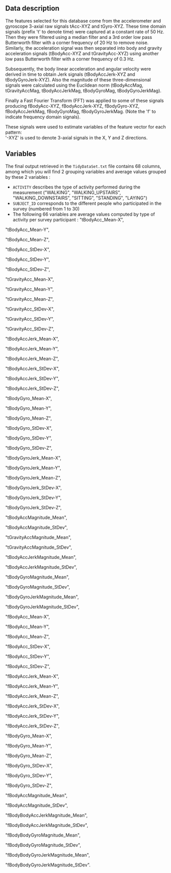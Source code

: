 ## Data description

The features selected for this database come from the accelerometer and gyroscope 3-axial raw signals tAcc-XYZ and tGyro-XYZ. These time domain signals (prefix 't' to denote time) were captured at a constant rate of 50 Hz. Then they were filtered using a median filter and a 3rd order low pass Butterworth filter with a corner frequency of 20 Hz to remove noise. Similarly, the acceleration signal was then separated into body and gravity acceleration signals (tBodyAcc-XYZ and tGravityAcc-XYZ) using another low pass Butterworth filter with a corner frequency of 0.3 Hz. 

Subsequently, the body linear acceleration and angular velocity were derived in time to obtain Jerk signals (tBodyAccJerk-XYZ and tBodyGyroJerk-XYZ). Also the magnitude of these three-dimensional signals were calculated using the Euclidean norm (tBodyAccMag, tGravityAccMag, tBodyAccJerkMag, tBodyGyroMag, tBodyGyroJerkMag). 

Finally a Fast Fourier Transform (FFT) was applied to some of these signals producing fBodyAcc-XYZ, fBodyAccJerk-XYZ, fBodyGyro-XYZ, fBodyAccJerkMag, fBodyGyroMag, fBodyGyroJerkMag. (Note the 'f' to indicate frequency domain signals). 

These signals were used to estimate variables of the feature vector for each pattern:  
'-XYZ' is used to denote 3-axial signals in the X, Y and Z directions.

## Variables

The final output retrieved in the `TidyDataSet.txt` file contains 68 columns, among which you will find 2 grouping variables and average values grouped by these 2 variables :
* `ACTIVITY` describes the type of activity performed during the measurement ("WALKING", "WALKING_UPSTAIRS", "WALKING_DOWNSTAIRS", "SITTING", "STANDING", "LAYING")
* `SUBJECT_ID` corresponds to the different people who participated in the survey (numbered from 1 to 30)
*  The following 66 variables are average values computed by type of activity per survey participant : 
"tBodyAcc_Mean-X",

"tBodyAcc_Mean-Y",

"tBodyAcc_Mean-Z",

"tBodyAcc_StDev-X",

"tBodyAcc_StDev-Y",

"tBodyAcc_StDev-Z",

"tGravityAcc_Mean-X",

"tGravityAcc_Mean-Y",

"tGravityAcc_Mean-Z",

"tGravityAcc_StDev-X",

"tGravityAcc_StDev-Y",

"tGravityAcc_StDev-Z",

"tBodyAccJerk_Mean-X",

"tBodyAccJerk_Mean-Y",

"tBodyAccJerk_Mean-Z",

"tBodyAccJerk_StDev-X",

"tBodyAccJerk_StDev-Y",

"tBodyAccJerk_StDev-Z",

"tBodyGyro_Mean-X",

"tBodyGyro_Mean-Y",

"tBodyGyro_Mean-Z",

"tBodyGyro_StDev-X",

"tBodyGyro_StDev-Y",

"tBodyGyro_StDev-Z",

"tBodyGyroJerk_Mean-X",

"tBodyGyroJerk_Mean-Y",

"tBodyGyroJerk_Mean-Z",

"tBodyGyroJerk_StDev-X",

"tBodyGyroJerk_StDev-Y",

"tBodyGyroJerk_StDev-Z",

"tBodyAccMagnitude_Mean",

"tBodyAccMagnitude_StDev",

"tGravityAccMagnitude_Mean",

"tGravityAccMagnitude_StDev",

"tBodyAccJerkMagnitude_Mean",

"tBodyAccJerkMagnitude_StDev",

"tBodyGyroMagnitude_Mean",

"tBodyGyroMagnitude_StDev",

"tBodyGyroJerkMagnitude_Mean",

"tBodyGyroJerkMagnitude_StDev",

"fBodyAcc_Mean-X",

"fBodyAcc_Mean-Y",

"fBodyAcc_Mean-Z",

"fBodyAcc_StDev-X",

"fBodyAcc_StDev-Y",

"fBodyAcc_StDev-Z",

"fBodyAccJerk_Mean-X",

"fBodyAccJerk_Mean-Y",

"fBodyAccJerk_Mean-Z",

"fBodyAccJerk_StDev-X",

"fBodyAccJerk_StDev-Y",

"fBodyAccJerk_StDev-Z",

"fBodyGyro_Mean-X",

"fBodyGyro_Mean-Y",

"fBodyGyro_Mean-Z",

"fBodyGyro_StDev-X",

"fBodyGyro_StDev-Y",

"fBodyGyro_StDev-Z",

"fBodyAccMagnitude_Mean",

"fBodyAccMagnitude_StDev",

"fBodyBodyAccJerkMagnitude_Mean",

"fBodyBodyAccJerkMagnitude_StDev",

"fBodyBodyGyroMagnitude_Mean",

"fBodyBodyGyroMagnitude_StDev",

"fBodyBodyGyroJerkMagnitude_Mean",

"fBodyBodyGyroJerkMagnitude_StDev".
